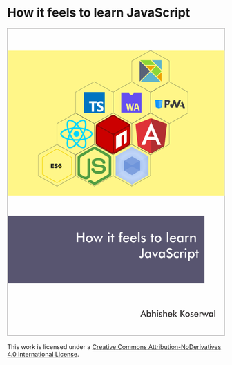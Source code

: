 # How it feels to learn JavaScript

![How it feels to learn JavaScript](/assets/jsbook-cover.png)

This work is licensed under a [Creative Commons Attribution-NoDerivatives 4.0 International License](https://creativecommons.org/licenses/by-nd/4.0/).
